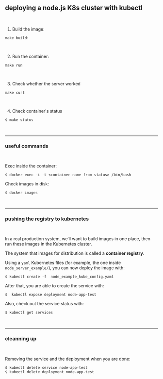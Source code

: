 ## deploying a node.js K8s cluster with kubectl

<br>


1. Build the image:

```
make build:
```
<br>

2. Run the container:

```
make run
```

<br>

3. Check whether the server worked

```
make curl
```
<br>

4. Check container's status

```
$ make status
```

<br>

---

### useful commands

<br>

Exec inside the container:

```
$ docker exec -i -t <container name from status> /bin/bash
```

Check images in disk:

```
$ docker images
```

<br>

----

### pushing the registry to kubernetes

<br>

In a real production system, we’ll want to build images in one place, then run these images in the Kubernetes cluster. 

The system that images for distribution is called a **container registry**.


Using a `yaml` Kubernetes files (for example, the one inside `node_server_example/`), you can now deploy the image with:

```
$ kubectl create -f  node_example_kube_config.yaml
```

After that, you are able to create the service with:

```
$  kubectl expose deployment node-app-test
```

Also, check out the service status with:

```
$ kubectl get services
```

<br>

---

### cleanning up

<br>

Removing the service and the deployment when you are done:

```
$ kubectl delete service node-app-test
$ kubectl delete deployment node-app-test
```

